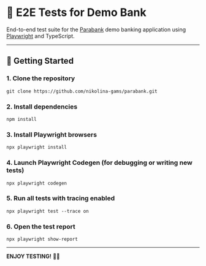 # 🧪 E2E Tests for Demo Bank

End-to-end test suite for the [Parabank](https://parabank.parasoft.com/parabank/index.htm) demo banking application using [Playwright](https://playwright.dev/) and TypeScript.

---

## 🚀 Getting Started

### 1. Clone the repository

```
git clone https://github.com/nikolina-gams/parabank.git
```
### 2. Install dependencies 
```
npm install
```
### 3. Install Playwright browsers
```
npx playwright install
```
### 4. Launch Playwright Codegen (for debugging or writing new tests)
```
npx playwright codegen
```
### 5. Run all tests with tracing enabled 
```
npx playwright test --trace on
```
### 6. Open the test report 
```
npx playwright show-report
```
___

**ENJOY TESTING!** 👩‍💻



